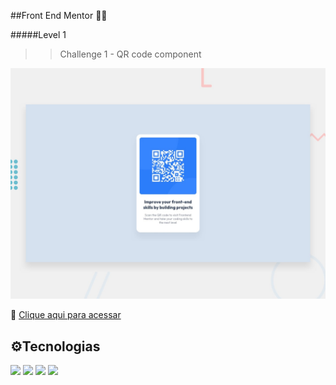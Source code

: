 ##Front End Mentor 👨‍💻

#####Level 1
>>Challenge 1 - QR code component

![preview](./level1/1%20-%20QR%20Code%20Component%20Main/.github/preview.png)

🔗 [Clique aqui para acessar](https://wmbernardes.github.io/frontmentor.io/level1/1%20-%20QR%20Code%20Component%20Main/index.html)

## ⚙️Tecnologias


<div>

<img src = "https://icongr.am/devicon/git-original.svg?size=42&color=currentColor">
<img allign = "center"  src = "https://icongr.am/devicon/github-original.svg?size=42&color=currentColor">
<img src = "https://icongr.am/devicon/html5-original-wordmark.svg?size=42&color=currentColor">
<img src = "https://icongr.am/devicon/css3-original-wordmark.svg?size=42&color=currentColor">

</div>
